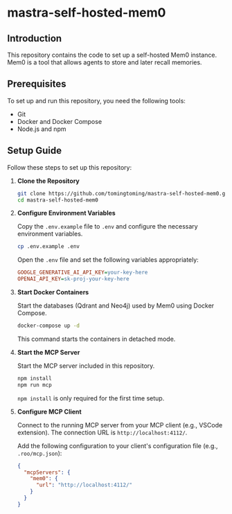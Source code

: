 # mastra-self-hosted-mem0

## Introduction

This repository contains the code to set up a self-hosted Mem0 instance.
Mem0 is a tool that allows agents to store and later recall memories.

## Prerequisites

To set up and run this repository, you need the following tools:

- Git
- Docker and Docker Compose
- Node.js and npm

## Setup Guide

Follow these steps to set up this repository:

1.  **Clone the Repository**

    ```bash
    git clone https://github.com/tomingtoming/mastra-self-hosted-mem0.git
    cd mastra-self-hosted-mem0
    ```

2.  **Configure Environment Variables**

    Copy the `.env.example` file to `.env` and configure the necessary environment variables.

    ```bash
    cp .env.example .env
    ```

    Open the `.env` file and set the following variables appropriately:

    ```ini
    GOOGLE_GENERATIVE_AI_API_KEY=your-key-here
    OPENAI_API_KEY=sk-proj-your-key-here
    ```

3.  **Start Docker Containers**

    Start the databases (Qdrant and Neo4j) used by Mem0 using Docker Compose.

    ```bash
    docker-compose up -d
    ```
    This command starts the containers in detached mode.

4.  **Start the MCP Server**

    Start the MCP server included in this repository.

    ```bash
    npm install
    npm run mcp
    ```
    `npm install` is only required for the first time setup.

5.  **Configure MCP Client**

    Connect to the running MCP server from your MCP client (e.g., VSCode extension).
    The connection URL is `http://localhost:4112/`.

    Add the following configuration to your client's configuration file (e.g., `.roo/mcp.json`):

    ```json
    {
      "mcpServers": {
        "mem0": {
          "url": "http://localhost:4112/"
        }
      }
    }
    ```
